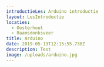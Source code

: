 ```yaml
---
introductieLes: Arduino introductie
layout: LesIntroductie
locaties:
  - Oosterhout
  - Raamsdonksveer
title: Arduino
date: 2019-05-19T12:15:55.738Z
description: Test
image: /uploads/arduino.jpg
---
```


